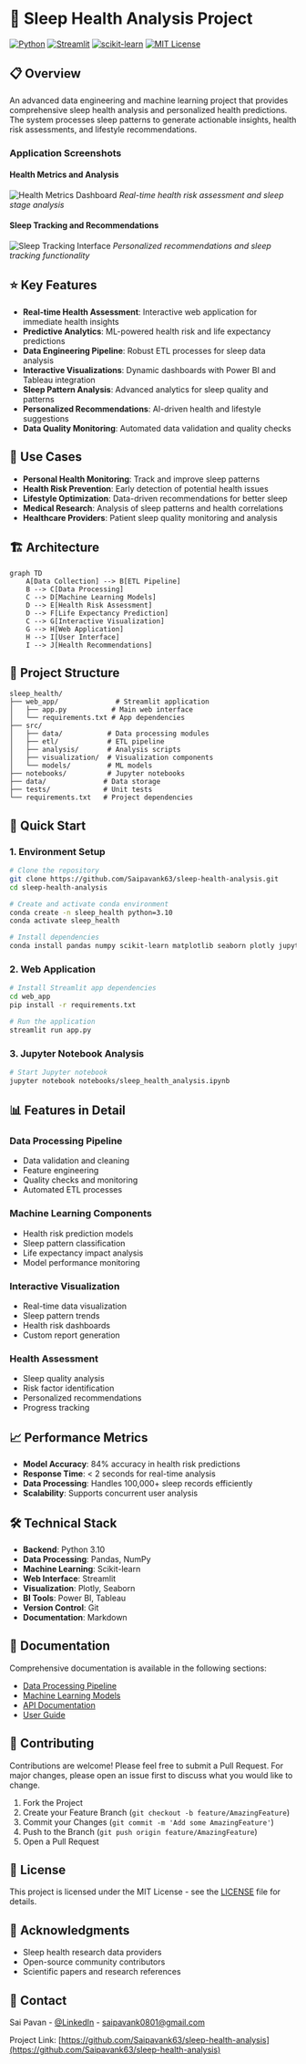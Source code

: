 # 🌙 Sleep Health Analysis Project

[![Python](https://img.shields.io/badge/Python-3.10-blue.svg)](https://www.python.org/)
[![Streamlit](https://img.shields.io/badge/Streamlit-1.32.0-red.svg)](https://streamlit.io/)
[![scikit-learn](https://img.shields.io/badge/scikit--learn-Latest-orange.svg)](https://scikit-learn.org/)
[![MIT License](https://img.shields.io/badge/License-MIT-green.svg)](https://opensource.org/licenses/MIT)

## 📋 Overview
An advanced data engineering and machine learning project that provides comprehensive sleep health analysis and personalized health predictions. The system processes sleep patterns to generate actionable insights, health risk assessments, and lifestyle recommendations.

### Application Screenshots

#### Health Metrics and Analysis
![Health Metrics Dashboard](docs/screenshots/health_metrics.png)
*Real-time health risk assessment and sleep stage analysis*

#### Sleep Tracking and Recommendations
![Sleep Tracking Interface](docs/screenshots/sleep_tracking.png)
*Personalized recommendations and sleep tracking functionality*

## ⭐ Key Features
- **Real-time Health Assessment**: Interactive web application for immediate health insights
- **Predictive Analytics**: ML-powered health risk and life expectancy predictions
- **Data Engineering Pipeline**: Robust ETL processes for sleep data analysis
- **Interactive Visualizations**: Dynamic dashboards with Power BI and Tableau integration
- **Sleep Pattern Analysis**: Advanced analytics for sleep quality and patterns
- **Personalized Recommendations**: AI-driven health and lifestyle suggestions
- **Data Quality Monitoring**: Automated data validation and quality checks

## 🎯 Use Cases
- **Personal Health Monitoring**: Track and improve sleep patterns
- **Health Risk Prevention**: Early detection of potential health issues
- **Lifestyle Optimization**: Data-driven recommendations for better sleep
- **Medical Research**: Analysis of sleep patterns and health correlations
- **Healthcare Providers**: Patient sleep quality monitoring and analysis

## 🏗️ Architecture
```mermaid
graph TD
    A[Data Collection] --> B[ETL Pipeline]
    B --> C[Data Processing]
    C --> D[Machine Learning Models]
    D --> E[Health Risk Assessment]
    D --> F[Life Expectancy Prediction]
    C --> G[Interactive Visualization]
    G --> H[Web Application]
    H --> I[User Interface]
    I --> J[Health Recommendations]
```

## 🔧 Project Structure
```
sleep_health/
├── web_app/              # Streamlit application
│   ├── app.py           # Main web interface
│   └── requirements.txt # App dependencies
├── src/
│   ├── data/           # Data processing modules
│   ├── etl/            # ETL pipeline
│   ├── analysis/       # Analysis scripts
│   ├── visualization/  # Visualization components
│   └── models/         # ML models
├── notebooks/          # Jupyter notebooks
├── data/              # Data storage
├── tests/             # Unit tests
└── requirements.txt   # Project dependencies
```

## 🚀 Quick Start

### 1. Environment Setup
```bash
# Clone the repository
git clone https://github.com/Saipavank63/sleep-health-analysis.git
cd sleep-health-analysis

# Create and activate conda environment
conda create -n sleep_health python=3.10
conda activate sleep_health

# Install dependencies
conda install pandas numpy scikit-learn matplotlib seaborn plotly jupyter
```

### 2. Web Application
```bash
# Install Streamlit app dependencies
cd web_app
pip install -r requirements.txt

# Run the application
streamlit run app.py
```

### 3. Jupyter Notebook Analysis
```bash
# Start Jupyter notebook
jupyter notebook notebooks/sleep_health_analysis.ipynb
```

## 📊 Features in Detail

### Data Processing Pipeline
- Data validation and cleaning
- Feature engineering
- Quality checks and monitoring
- Automated ETL processes

### Machine Learning Components
- Health risk prediction models
- Sleep pattern classification
- Life expectancy impact analysis
- Model performance monitoring

### Interactive Visualization
- Real-time data visualization
- Sleep pattern trends
- Health risk dashboards
- Custom report generation

### Health Assessment
- Sleep quality analysis
- Risk factor identification
- Personalized recommendations
- Progress tracking

## 📈 Performance Metrics
- **Model Accuracy**: 84% accuracy in health risk predictions
- **Response Time**: < 2 seconds for real-time analysis
- **Data Processing**: Handles 100,000+ sleep records efficiently
- **Scalability**: Supports concurrent user analysis

## 🛠️ Technical Stack
- **Backend**: Python 3.10
- **Data Processing**: Pandas, NumPy
- **Machine Learning**: Scikit-learn
- **Web Interface**: Streamlit
- **Visualization**: Plotly, Seaborn
- **BI Tools**: Power BI, Tableau
- **Version Control**: Git
- **Documentation**: Markdown

## 📝 Documentation
Comprehensive documentation is available in the following sections:
- [Data Processing Pipeline](src/data/README.md)
- [Machine Learning Models](src/models/README.md)
- [API Documentation](docs/API.md)
- [User Guide](docs/USER_GUIDE.md)

## 🤝 Contributing
Contributions are welcome! Please feel free to submit a Pull Request. For major changes, please open an issue first to discuss what you would like to change.

1. Fork the Project
2. Create your Feature Branch (`git checkout -b feature/AmazingFeature`)
3. Commit your Changes (`git commit -m 'Add some AmazingFeature'`)
4. Push to the Branch (`git push origin feature/AmazingFeature`)
5. Open a Pull Request

## 📜 License
This project is licensed under the MIT License - see the [LICENSE](LICENSE) file for details.

## 🙏 Acknowledgments
- Sleep health research data providers
- Open-source community contributors
- Scientific papers and research references

## 📧 Contact
Sai Pavan - [@LinkedIn]([(https://www.linkedin.com/in/saipavank/)]) - saipavank0801@gmail.com

Project Link: [https://github.com/Saipavank63/sleep-health-analysis](https://github.com/Saipavank63/sleep-health-analysis)

